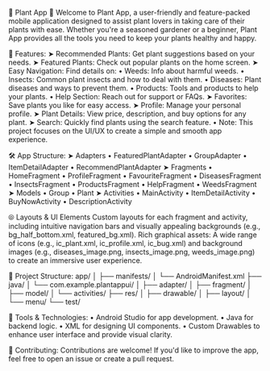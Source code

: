 🌿 Plant App 🌿 
Welcome to Plant App, a user-friendly and feature-packed mobile application designed to assist plant lovers in taking care of their plants with ease. Whether you're a seasoned gardener or a beginner, Plant App provides all the tools you need to keep your plants healthy and happy.

🚀 Features:
➤ Recommended Plants: Get plant suggestions based on your needs.
➤ Featured Plants: Check out popular plants on the home screen.
➤ Easy Navigation: Find details on:
      • Weeds: Info about harmful weeds.
      • Insects: Common plant insects and how to deal with them.
      • Diseases: Plant diseases and ways to prevent them.
      • Products: Tools and products to help your plants.
      • Help Section: Reach out for support or FAQs.
➤ Favorites: Save plants you like for easy access.
➤ Profile: Manage your personal profile.
➤ Plant Details: View price, description, and buy options for any plant.
➤ Search: Quickly find plants using the search feature.
• Note: This project focuses on the UI/UX to create a simple and smooth app experience.

🛠️ App Structure:
➤ Adapters
    • FeaturedPlantAdapter
    • GroupAdapter
    • ItemDetailAdapter
    • RecommendPlantAdapter
➤ Fragments
    • HomeFragment
    • ProfileFragment
    • FavouriteFragment
    • DiseasesFragment
    • InsectsFragment
    • ProductsFragment
    • HelpFragment
    • WeedsFragment
➤ Models
    • Group
    • Plant
➤ Activities
    • MainActivity
    • ItemDetailActivity
    • BuyNowActivity
    • DescriptionActivity

⦾ Layouts & UI Elements
Custom layouts for each fragment and activity, including intuitive navigation bars and visually appealing backgrounds (e.g., bg_half_bottom.xml, featured_bg.xml).
Rich graphical assets: A wide range of icons (e.g., ic_plant.xml, ic_profile.xml, ic_bug.xml) and background images (e.g., diseases_image.png, insects_image.png, weeds_image.png) to create an immersive user experience.

📁 Project Structure:
app/
│
├── manifests/
│   └── AndroidManifest.xml
├── java/
│   └── com.example.plantappui/
│       ├── adapter/
│       ├── fragment/
│       ├── model/
│       └── activities/
├── res/
│   ├── drawable/
│   ├── layout/
│   └── menu/
└── test/

🔧 Tools & Technologies:
• Android Studio for app development.
• Java for backend logic.
• XML for designing UI components.
• Custom Drawables to enhance user interface and provide visual clarity.

🤝 Contributing:
Contributions are welcome! If you'd like to improve the app, feel free to open an issue or create a pull request.
